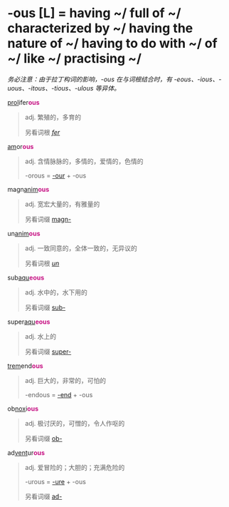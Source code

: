 # -ous [L] = having ~/ full of ~/ characterized by ~/ having the nature of ~/ having to do with ~/ of ~/ like ~/ practising ~/

*务必注意：由于拉丁构词的影响，-ous 在与词根结合时，有 -eous、-ious、-uous、-itous、-tious、-ulous 等异体。*

[prol](_prol_.md)ifer<b style="color: #C71585;">ous</b>
> adj. 繁殖的，多育的
>
> 另看词根 [_fer_](_fer_.md)

[am](_am_.md)or<b style="color: #C71585;">ous</b>
> adj. 含情脉脉的，多情的，爱情的，色情的
>
> -orous = [-our](-our.md) + -ous

magn[anim](_anim_.md)<b style="color: #C71585;">ous</b>
> adj. 宽宏大量的，有雅量的
>
> 另看词缀 [magn-](magn-.md)

un[anim](_anim_.md)<b style="color: #C71585;">ous</b>
> adj. 一致同意的，全体一致的，无异议的
>
> 另看词根 [_un_](_un_.md)

sub[aqu](_aqu_.md)<b style="color: #C71585;">eous</b>
> adj. 水中的，水下用的
>
> 另看词缀 [sub-](sub-.md)

super[aqu](_aqu_.md)<b style="color: #C71585;">eous</b>
> adj. 水上的
>
> 另看词缀 [super-](super-.md)

[trem](_trem_.md)end<b style="color: #C71585;">ous</b>
> adj. 巨大的，非常的，可怕的
>
> -endous = [-end](-end.md) + -ous

ob[nox](_noc_.md)i<b style="color: #C71585;">ous</b>
> adj. 极讨厌的，可憎的，令人作呕的
>
> 另看词缀 [ob-](ob-.md)

ad[vent](_ven_.md)ur<b style="color: #C71585;">ous</b>
> adj. 爱冒险的；大胆的；充满危险的
>
> -urous = [-ure](-ure.md) + -ous
>
> 另看词缀 [ad-](ad-.md)